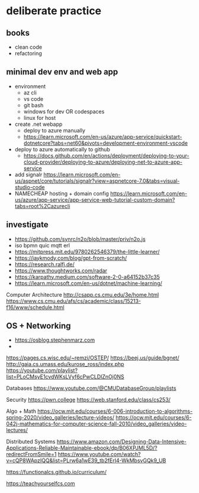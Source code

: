 # deliberate practice

## books
* clean code
* refactoring

## minimal dev env and web app
* environment
  * az cli
  * vs code
  * git bash
  * windows for dev OR codespaces
  * linux for host
* create .net webapp
  * deploy to azure manually
  * https://learn.microsoft.com/en-us/azure/app-service/quickstart-dotnetcore?tabs=net60&pivots=development-environment-vscode
* deploy to azure automatically to github
  * https://docs.github.com/en/actions/deployment/deploying-to-your-cloud-provider/deploying-to-azure/deploying-net-to-azure-app-service
* add signalr https://learn.microsoft.com/en-us/aspnet/core/tutorials/signalr?view=aspnetcore-7.0&tabs=visual-studio-code
* NAMECHEAP hosting + domain config https://learn.microsoft.com/en-us/azure/app-service/app-service-web-tutorial-custom-domain?tabs=root%2Cazurecli

## investigate
  * https://github.com/synrc/n2o/blob/master/priv/n2o.js
  * iso bpmn quic mqtt erl
  * https://mitpress.mit.edu/9780262546379/the-little-learner/
  * https://jaykmody.com/blog/gpt-from-scratch/
  * https://research.ralfj.de/ 
  * https://www.thoughtworks.com/radar
  * https://karpathy.medium.com/software-2-0-a64152b37c35
  * https://learn.microsoft.com/en-us/dotnet/machine-learning/

Computer Architecture
http://csapp.cs.cmu.edu/3e/home.html
https://www.cs.cmu.edu/afs/cs/academic/class/15213-f16/www/schedule.html

## OS + Networking
* https://osblog.stephenmarz.com
* 
https://pages.cs.wisc.edu/~remzi/OSTEP/
https://beej.us/guide/bgnet/
http://gaia.cs.umass.edu/kurose_ross/index.php
https://youtube.com/playlist?list=PLoCMsyE1cvdWKsLVyf6cPwCLDIZnOj0NS

Databases
https://www.youtube.com/@CMUDatabaseGroup/playlists

Security
https://pwn.college
https://web.stanford.edu/class/cs253/

Algo + Math
https://ocw.mit.edu/courses/6-006-introduction-to-algorithms-spring-2020/video_galleries/lecture-videos/
https://ocw.mit.edu/courses/6-042j-mathematics-for-computer-science-fall-2010/video_galleries/video-lectures/

Distributed Systems
https://www.amazon.com/Designing-Data-Intensive-Applications-Reliable-Maintainable-ebook/dp/B06XPJML5D/?redirectFromSmile=1
https://www.youtube.com/watch?v=cQP8WApzIQQ&list=PLrw6a1wE39_tb2fErI4-WkMbsvGQk9_UB

https://functionalcs.github.io/curriculum/

https://teachyourselfcs.com
